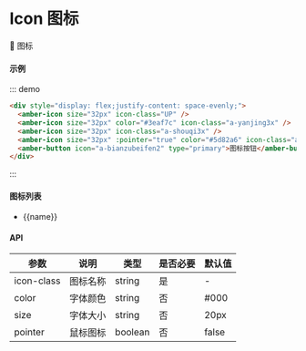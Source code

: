 # Icon 图标
  :tada: 图标

#### 示例
::: demo
```html
<div style="display: flex;justify-content: space-evenly;">
  <amber-icon size="32px" icon-class="UP" />
  <amber-icon size="32px" color="#3eaf7c" icon-class="a-yanjing3x" />
  <amber-icon size="32px" icon-class="a-shouqi3x" />
  <amber-icon size="32px" :pointer="true" color="#5d82a6" icon-class="a-bianzu313x" />
  <amber-button icon="a-bianzubeifen2" type="primary">图标按钮</amber-button> 
</div>

```
:::

#### 图标列表
<ul class="icon-list">
  <li v-for="name in $icon" :key="name">
    <span>
      <amber-icon size="32px" class="icon iconfont icon-a-xingzhuangjiehe3x1" :icon-class="name" />
      <span class="icon-name">{{name}}</span>
    </span>
  </li>
</ul>

#### API


| 参数 | 说明 | 类型 | 是否必要 | 默认值 |
| --- | ---  | --- |  ---    | --- |
| icon-class | 图标名称 | string | 是 | - |
| color | 字体颜色 | string | 否 | #000 |
| size | 字体大小 | string | 否 | 20px |
| pointer | 鼠标图标 | boolean | 否 | false |
